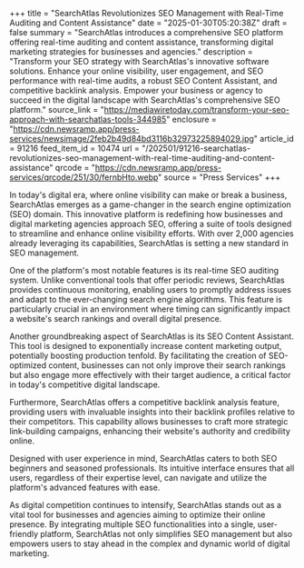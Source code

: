 +++
title = "SearchAtlas Revolutionizes SEO Management with Real-Time Auditing and Content Assistance"
date = "2025-01-30T05:20:38Z"
draft = false
summary = "SearchAtlas introduces a comprehensive SEO platform offering real-time auditing and content assistance, transforming digital marketing strategies for businesses and agencies."
description = "Transform your SEO strategy with SearchAtlas's innovative software solutions. Enhance your online visibility, user engagement, and SEO performance with real-time audits, a robust SEO Content Assistant, and competitive backlink analysis. Empower your business or agency to succeed in the digital landscape with SearchAtlas's comprehensive SEO platform."
source_link = "https://mediawiretoday.com/transform-your-seo-approach-with-searchatlas-tools-344985"
enclosure = "https://cdn.newsramp.app/press-services/newsimage/2feb2b49d84bd3116b32973225894029.jpg"
article_id = 91216
feed_item_id = 10474
url = "/202501/91216-searchatlas-revolutionizes-seo-management-with-real-time-auditing-and-content-assistance"
qrcode = "https://cdn.newsramp.app/press-services/qrcode/251/30/fernbHto.webp"
source = "Press Services"
+++

<p>In today's digital era, where online visibility can make or break a business, SearchAtlas emerges as a game-changer in the search engine optimization (SEO) domain. This innovative platform is redefining how businesses and digital marketing agencies approach SEO, offering a suite of tools designed to streamline and enhance online visibility efforts. With over 2,000 agencies already leveraging its capabilities, SearchAtlas is setting a new standard in SEO management.</p><p>One of the platform's most notable features is its real-time SEO auditing system. Unlike conventional tools that offer periodic reviews, SearchAtlas provides continuous monitoring, enabling users to promptly address issues and adapt to the ever-changing search engine algorithms. This feature is particularly crucial in an environment where timing can significantly impact a website's search rankings and overall digital presence.</p><p>Another groundbreaking aspect of SearchAtlas is its SEO Content Assistant. This tool is designed to exponentially increase content marketing output, potentially boosting production tenfold. By facilitating the creation of SEO-optimized content, businesses can not only improve their search rankings but also engage more effectively with their target audience, a critical factor in today's competitive digital landscape.</p><p>Furthermore, SearchAtlas offers a competitive backlink analysis feature, providing users with invaluable insights into their backlink profiles relative to their competitors. This capability allows businesses to craft more strategic link-building campaigns, enhancing their website's authority and credibility online.</p><p>Designed with user experience in mind, SearchAtlas caters to both SEO beginners and seasoned professionals. Its intuitive interface ensures that all users, regardless of their expertise level, can navigate and utilize the platform's advanced features with ease.</p><p>As digital competition continues to intensify, SearchAtlas stands out as a vital tool for businesses and agencies aiming to optimize their online presence. By integrating multiple SEO functionalities into a single, user-friendly platform, SearchAtlas not only simplifies SEO management but also empowers users to stay ahead in the complex and dynamic world of digital marketing.</p>